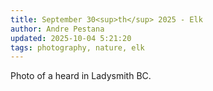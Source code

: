 ```yaml
---
title: September 30<sup>th</sup> 2025 - Elk
author: Andre Pestana
updated: 2025-10-04 5:21:20
tags: photography, nature, elk
---
```


<!-- excerpt -->

Photo of a heard in Ladysmith BC.

<!-- excerpt -->

<FolderGallery dir="/sections/photography/posts/2025-09-30" sort="name-asc" />
